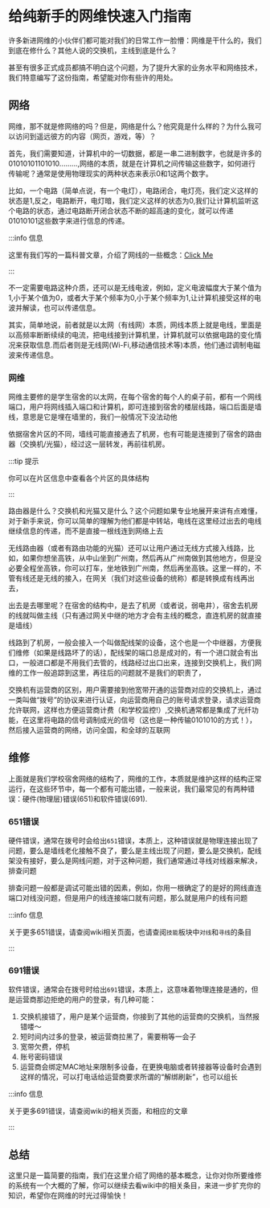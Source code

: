 # 给纯新手的网维快速入门指南
许多新进网维的小伙伴们都可能对我们的日常工作一脸懵：网维是干什么的，我们到底在修什么？其他人说的交换机，主线到底是什么？

甚至有很多正式成员都搞不明白这个问题，为了提升大家的业务水平和网络技术，我们特意编写了这份指南，希望能对你有些许的用处。

<!--truncate-->

## 网络

网维，那不就是修网络的吗？但是，网络是什么？他究竟是什么样的？为什么我可以访问到遥远彼方的内容（网页，游戏，等）？

首先，我们需要知道，计算机中的一切数据，都是一串二进制数字，也就是许多的01010101101010.........,网络的本质，就是在计算机之间传输这些数字，如何进行传输呢？通常是使用物理现实的两种状态来表示0和1这两个数字。

比如，一个电路（简单点说，有一个电灯），电路闭合，电灯亮，我们定义这样的状态是1,反之，电路断开，电灯暗，我们定义这样的状态为0,我们让计算机监听这个电路的状态，通过电路断开闭合状态不断的超高速的变化，就可以传递01010101这些数字来进行信息的传递。

:::info 信息

这里有我们写的一篇科普文章，介绍了网线的一些概念：[Click Me](/docs/wiki/基础知识/科普/网线是什么)

:::

不一定需要电路这种介质，还可以是无线电波，例如，定义电波幅度大于某个值为1,小于某个值为0，或者大于某个频率为0,小于某个频率为1,让计算机接受这样的电波并解读，也可以传递信息。

其实，简单地说，前者就是以太网（有线网）本质，网线本质上就是电线，里面是以高频率断断续续的电流，把电线接到计算机里，计算机就可以依据电路的变化情况来获取信息.而后者则是无线网(Wi-Fi,移动通信技术等)本质，他们通过调制电磁波来传递信息。

### 网维

网维主要修的是学生宿舍的以太网，在每个宿舍的每个人的桌子前，都有一个网线端口，用户将网线插入端口和计算机，即可连接到宿舍的楼层线路，端口后面是墙线，意思是它是埋在墙里的，我们一般情况下没法动他

依据宿舍片区的不同，墙线可能直接通去了机房，也有可能是连接到了宿舍的路由器（交换机/光猫），经过这一层转发，再前往机房。

:::tip 提示

你可以在片区信息中查看各个片区的具体结构

:::

路由器是什么？交换机和光猫又是什么？这个问题如果专业地展开来讲有点难懂，对于新手来说，你可以简单的理解为他们都是中转站，电线在这里经过出去的电线继续信息的传递，而不是直接一根线连到网络上去

无线路由器（或者有路由功能的光猫）还可以让用户通过无线方式接入线路，比如，如果你想坐高铁，从中山坐到广州南，然后再从广州南做到其他地方，但是没必要全程坐高铁，你可以打车，坐地铁到广州南，然后再坐高铁。这里一样的，不管有线还是无线的接入，在网关（我们对这些设备的统称）都是转换成有线再出去，

出去是去哪里呢？在宿舍的结构中，是去了机房（或者说，弱电井），宿舍去机房的线就叫做主线（只有通过网关中继的地方才会有主线的概念，直连机房的就直接是墙线）

线路到了机房，一般会接入一个叫做配线架的设备，这个也是一个中继器，方便我们维修（如果是线路坏了的话），配线架的端口总是成对的，有一个进口就会有出口，一般进口都是不用我们去管的，线路经过出口出来，连接到交换机上，我们网维的工作一般追踪到这里，再往后的问题就不是我们的职责了，

交换机有运营商的区别，用户需要接到他宽带开通的运营商对应的交换机上，通过一类叫做“拨号”的协议来进行认证，向运营商用自己的账号请求登录，请求运营商允许联网，这样也方便运营商计费（和学校监控!）,交换机通常都是集成了光纤功能，在这里将电路的信号调制成光的信号（这也是一种传输0101010的方式！），然后接入运营商的网络，访问全国，和全球的互联网

## 维修

上面就是我们学校宿舍网络的结构了，网维的工作，本质就是维护这样的结构正常运行，在这些环节中，每一个都有可能出错，一般来说，我们最常见的有两种错误：硬件(物理层)错误(651)和软件错误(691).
### 651错误
硬件错误，通常在拨号时会给出`651`错误，本质上，这种错误就是物理连接出现了问题，要么是墙线老化接触不良了，要么是主线出现了问题，要么是交换机，配线架没有接好，要么是网线问题，对于这种问题，我们通常通过寻线对线器来解决，排查问题

排查问题一般都是调试可能出错的因素，例如，你用一根确定了的是好的网线直连端口对线没问题，但是用户的线连接端口就有问题，那么就是用户的线有问题

:::info 信息

关于更多651错误，请查阅wiki相关页面，也请查阅`技能`板块中`对线`和`寻线`的条目

:::

### 691错误
软件错误，通常会在拨号时给出`691`错误，本质上，这意味着物理连接是通的，但是运营商那边拒绝的用户的登录，有几种可能：
1. 交换机接错了，用户是某个运营商，你接到了其他的运营商的交换机，当然报错喽～
2. 短时间内过多的登录，被运营商拉黑了，需要稍等一会子
3. 宽带欠费，停机
4. 账号密码错误
5. 运营商会绑定MAC地址来限制多设备，在更换电脑或者转接器等设备时会遇到这样的情况，可以打电话给运营商要求所谓的“解绑刷新”，也可以组长

:::info 信息

关于更多691错误，请查阅wiki的相关页面，和相应的文章

:::

## 总结

这里只是一篇简要的指南，我们在这里介绍了网络的基本概念，让你对你所要维修的系统有一个大概的了解，你可以继续去看wiki中的相关条目，来进一步扩充你的知识，希望你在网维的时光过得愉快！
